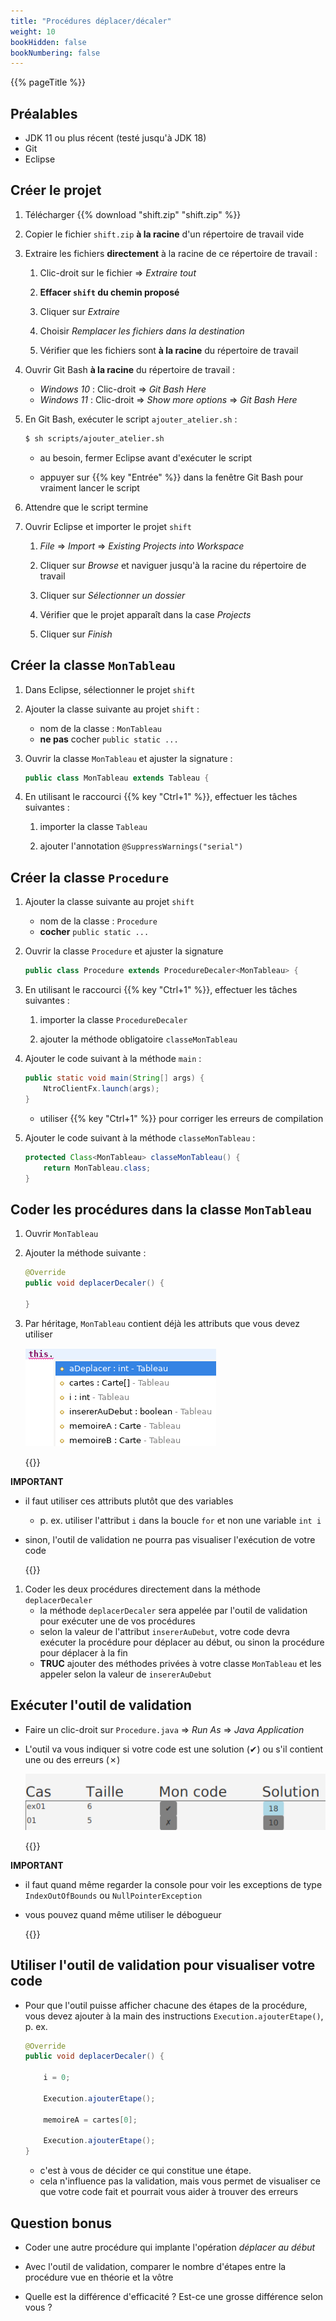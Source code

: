 ```yaml
---
title: "Procédures déplacer/décaler"
weight: 10
bookHidden: false
bookNumbering: false
---
```


{{% pageTitle %}}

## Préalables

* JDK 11 ou plus récent (testé jusqu'à JDK 18)
* Git
* Eclipse

## Créer le projet

1. Télécharger {{% download "shift.zip" "shift.zip" %}}

1. Copier le fichier `shift.zip` **à la racine** d'un répertoire de travail vide

1. Extraire les fichiers **directement** à la racine de ce répertoire de travail&nbsp;:

    1. Clic-droit sur le fichier => *Extraire tout*

    1. **Effacer `shift` du chemin proposé**

    1. Cliquer sur *Extraire*

    1. Choisir *Remplacer les fichiers dans la destination*

    1. Vérifier que les fichiers sont **à la racine** du répertoire de travail


1. Ouvrir Git Bash **à la racine** du répertoire de travail&nbsp;:

    * *Windows 10*&nbsp;: Clic-droit => *Git Bash Here*
    * *Windows 11*&nbsp;: Clic-droit => *Show more options* => *Git Bash Here*

1. En Git Bash, exécuter le script `ajouter_atelier.sh`&nbsp;:

    ```bash
    $ sh scripts/ajouter_atelier.sh
    ```

    * au besoin, fermer Eclipse avant d'exécuter le script

    * appuyer sur {{% key "Entrée" %}} dans la fenêtre Git Bash pour vraiment lancer le script

1. Attendre que le script termine

1. Ouvrir Eclipse et importer le projet `shift`

    1. *File* => *Import* => *Existing Projects into Workspace*

    1. Cliquer sur *Browse* et naviguer jusqu'à la racine du répertoire de travail

    1. Cliquer sur *Sélectionner un dossier*

    1. Vérifier que le projet apparaît dans la case *Projects*

    1. Cliquer sur *Finish*


## Créer la classe `MonTableau`

1. Dans Eclipse, sélectionner le projet `shift`

1. Ajouter la classe suivante au projet `shift`&nbsp;:
    * nom de la classe&nbsp;: `MonTableau`
    * **ne pas** cocher `public static ...`

1. Ouvrir la classe `MonTableau` et ajuster la signature&nbsp;:

    ```java
    public class MonTableau extends Tableau {
    ```

1. En utilisant le raccourci {{% key "Ctrl+1" %}}, effectuer les tâches suivantes&nbsp;:
    1. importer la classe `Tableau`

    1. ajouter l'annotation `@SuppressWarnings("serial")`

## Créer la classe `Procedure`

1. Ajouter la classe suivante au projet `shift`
    * nom de la classe&nbsp;: `Procedure`
    * **cocher** `public static ...`

1. Ouvrir la classe `Procedure` et ajuster la signature

    ```java
    public class Procedure extends ProcedureDecaler<MonTableau> {
    ```

1. En utilisant le raccourci {{% key "Ctrl+1" %}}, effectuer les tâches suivantes&nbsp;:
    1. importer la classe `ProcedureDecaler`

    1. ajouter la méthode obligatoire `classeMonTableau`

1. Ajouter le code suivant à la méthode `main`&nbsp;:

    ```java
    public static void main(String[] args) {
        NtroClientFx.launch(args);
    }
    ```

    * utiliser {{% key "Ctrl+1" %}} pour corriger les erreurs de compilation

1. Ajouter le code suivant à la méthode `classeMonTableau`&nbsp;:

    ```java
    protected Class<MonTableau> classeMonTableau() {
        return MonTableau.class;
    }
    ```

## Coder les procédures dans la classe `MonTableau`

1. Ouvrir `MonTableau`

1. Ajouter la méthode suivante&nbsp;:

    ```java
    @Override
    public void deplacerDecaler() {

    }
    ```

1. Par héritage, `MonTableau` contient déjà les attributs que vous devez utiliser 

    <img class="figure" src="attributs.png" />

    {{<excerpt class="note">}}

**IMPORTANT** 

* il faut utiliser ces attributs plutôt que des variables
    * p.&nbsp;ex. utiliser l'attribut `i` dans la boucle `for` et non une variable `int i`
* sinon, l'outil de validation ne pourra pas visualiser l'exécution de votre code

    {{</excerpt>}}


1. Coder les deux procédures directement dans la méthode `deplacerDecaler`
    * la méthode `deplacerDecaler` sera appelée par l'outil de validation pour exécuter une de vos procédures
    * selon la valeur de l'attribut `insererAuDebut`, votre code devra exécuter la procédure pour déplacer au début, ou sinon la procédure pour déplacer à la fin
    * **TRUC** ajouter des méthodes privées à votre classe `MonTableau` et les appeler selon la valeur de `insererAuDebut`

## Exécuter l'outil de validation

* Faire un clic-droit sur `Procedure.java` => *Run As* => *Java Application*

* L'outil va vous indiquer si votre code est une solution (✔) ou s'il contient une ou des erreurs (✗)

    <img class="small-figure" src="solution_ou_erreur.png"/>

    {{<excerpt class="note">}}

**IMPORTANT** 

* il faut quand même regarder la console pour voir les exceptions de type `IndexOutOfBounds` ou `NullPointerException`
* vous pouvez quand même utiliser le débogueur

    {{</excerpt>}}

## Utiliser l'outil de validation pour visualiser votre code

* Pour que l'outil puisse afficher chacune des étapes de la procédure, vous devez ajouter à la main des instructions `Execution.ajouterEtape()`, p.&nbsp;ex.

    ```java
    @Override
    public void deplacerDecaler() {

        i = 0;

        Execution.ajouterEtape();

        memoireA = cartes[0];

        Execution.ajouterEtape();
    }
    ```

    * c'est à vous de décider ce qui constitue une étape. 
    * cela n'influence pas la validation, mais vous permet de visualiser ce que votre code fait et pourrait vous aider à trouver des erreurs

## Question bonus 

* Coder une autre procédure qui implante l'opération *déplacer au début*

* Avec l'outil de validation, comparer le nombre d'étapes entre la procédure vue en théorie et la vôtre

* Quelle est la différence d'efficacité&nbsp;? Est-ce une grosse différence selon vous&nbsp;?








